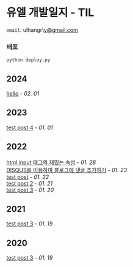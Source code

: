 # 유엘 개발일지 - TIL
`email`: ulhangr\y@gmail.com
### 배포
```
python deploy.py 
```
## 2024<br>
<a href="https://github.com/umjiwan/TIL/blob/main/post/2024-02-01-hello.md">hello</a>                         - <i>02. 01</i>                        <br>
                    
## 2023<br>
<a href="https://github.com/umjiwan/TIL/blob/main/post/2023-01-01-test-post-4.md">test post 4</a>                         - <i>01. 01</i>                        <br>
                    
## 2022<br>
<a href="https://github.com/umjiwan/TIL/blob/main/post/2022-01-28-html-input-태그의-재밌는-속성.md">html input 태그의 재밌는 속성</a>                         - <i>01. 28</i>                        <br>
                    <a href="https://github.com/umjiwan/TIL/blob/main/post/2022-01-23-DISQUS를-이용하여-블로그에-댓글-추가하기.md">DISQUS를 이용하여 블로그에 댓글 추가하기</a>                         - <i>01. 23</i>                        <br>
                    <a href="https://github.com/umjiwan/TIL/blob/main/post/2022-01-22-test-post.md">test post</a>                         - <i>01. 22</i>                        <br>
                    <a href="https://github.com/umjiwan/TIL/blob/main/post/2022-01-21-test-post-2.md">test post 2</a>                         - <i>01. 21</i>                        <br>
                    <a href="https://github.com/umjiwan/TIL/blob/main/post/2022-01-20-test-post-3.md">test post 3</a>                         - <i>01. 20</i>                        <br>
                    
## 2021<br>
<a href="https://github.com/umjiwan/TIL/blob/main/post/2021-01-19-test-post-3.md">test post 3</a>                         - <i>01. 19</i>                        <br>
                    
## 2020<br>
<a href="https://github.com/umjiwan/TIL/blob/main/post/2020-01-19-test-post-3.md">test post 3</a>                         - <i>01. 19</i>                        <br>
                    